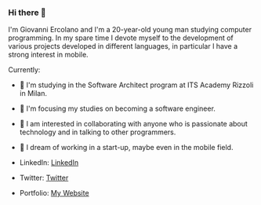 ### Hi there 👋

I'm Giovanni Ercolano and I'm a 20-year-old young man studying computer programming. 
In my spare time I devote myself to the development of various projects developed in different languages, 
in particular I have a strong interest in mobile.

Currently:

- 🔭 I'm studying in the Software Architect program at ITS Academy Rizzoli in Milan.

- 🌱 I'm focusing my studies on becoming a software engineer.

- 👯 I am interested in collaborating with anyone who is passionate about technology and in talking to other programmers.

- 💬 I dream of working in a start-up, maybe even in the mobile field.

- LinkedIn: [LinkedIn](https://www.linkedin.com/in/giovanni-ercolano)

- Twitter: [Twitter](https://twitter.com/GioErco)

- Portfolio: [My Website](https://giovanni-ercolano.dev)

<!-- The rest of the information remains unchanged. -->
